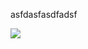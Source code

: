 asfdasfasdfadsf

<img onload="alert('asfas')" src="https://raw.githubusercontent.com/tron-explorer/docs/master/images/tron-banner.png">
